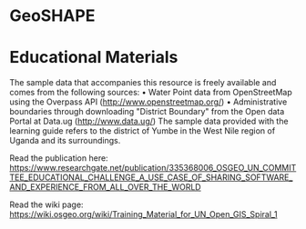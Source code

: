 # GeoSHAPE
# Educational Materials
The sample data that accompanies this resource is freely available and comes from the following sources:
• Water Point data from OpenStreetMap using the Overpass API (http://www.openstreetmap.org/)
• Administrative boundaries through downloading "District Boundary" from the Open data Portal at Data.ug (http://www.data.ug/)
The sample data provided with the learning guide refers to the district of Yumbe in the West Nile region of Uganda and its surroundings.


Read the publication here: https://www.researchgate.net/publication/335368006_OSGEO_UN_COMMITTEE_EDUCATIONAL_CHALLENGE_A_USE_CASE_OF_SHARING_SOFTWARE_AND_EXPERIENCE_FROM_ALL_OVER_THE_WORLD

Read the wiki page: https://wiki.osgeo.org/wiki/Training_Material_for_UN_Open_GIS_Spiral_1
